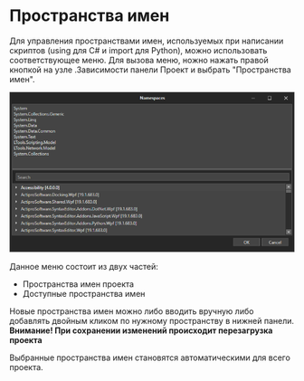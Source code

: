 # Пространства имен

Для управления пространствами имен, используемых при написании скриптов (using для C# и import для Python), можно использовать соответствующее меню. Для вызова меню, ножно нажать правой кнопкой на узле .Зависимости панели Проект и выбрать "Пространства имен".

![](<../../.gitbook/assets/image (210).png>)

Данное меню состоит из двух частей:

* Пространства имен проекта
* Доступные пространства имен

Новые пространства имен можно либо вводить вручную либо добавлять двойным кликом по нужному пространству в нижней панели. **Внимание! При сохранении изменений происходит перезагрузка проекта**

Выбранные пространства имен становятся автоматическими для всего проекта.
